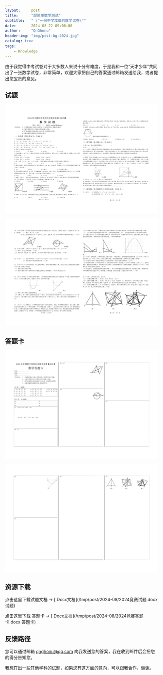 ```yaml
---
layout:     post
title:      "超简单数学测试"
subtitle:   " \"一份中学难度的数学试卷\""
date:       2024-08-22 09:00:00
author:     "QnGhonu"
header-img: "img/post-bg-2024.jpg"
catalog: true
tags:
    - Knowledge
---
```


由于我觉得中考试卷对于大多数人来说十分有难度，于是我和一位“天才少年”共同出了一张数学试卷，非常简单，欢迎大家把自己的答案通过邮箱发送给我，或者提出您宝贵的意见。

## 试题

![试卷第一页](/img/post/2024-08/test1.png)

![试卷第二页](/img/post/2024-08/test2.png)

## 答题卡

![正面](/img/post/2024-08/card1.png)

![背面](/img/post/2024-08/card2.png)

## 资源下载

点击这里下载试题文档 -> [.Docx文档](/tmp/post/2024-08/2024竞赛试题.docx 试题)

点击这里下载 答题卡  -> [.Docx文档](/tmp/post/2024-08/2024竞赛答题卡.docx 答题卡)

## 反馈路径

您可以通过邮箱 qnghonu@qq.com 向我发送您的答案，我在收到邮件后会把您的得分告知您。

我想在出一些其他学科的试题，如果您有这方面的意向，可以跟我合作，谢谢。
